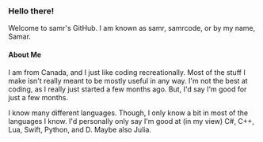 ### Hello there!
Welcome to samr's GitHub.
I am known as samr, samrcode, or by my name, Samar.

#### About Me
I am from Canada, and I just like coding recreationally.
Most of the stuff I make isn't really meant to be mostly useful in any way.
I'm not the best at coding, as I really just started a few months ago. But, I'd say I'm good for just a few months.

I know many different languages.
Though, I only know a bit in most of the languages I know.
I'd personally only say I'm good at (in my view) C#, C++, Lua, Swift, Python, and D. Maybe also Julia.
